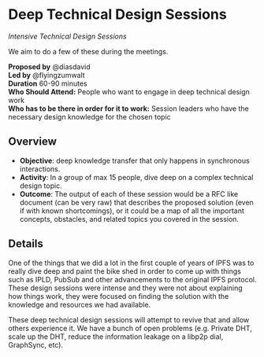 # Deep Technical Design Sessions

_Intensive Technical Design Sessions_

We aim to do a few of these during the meetings.

**Proposed by** @diasdavid  
**Led by** @flyingzumwalt   
**Duration** 60-90 minutes  
**Who Should Attend:** People who want to engage in deep technical design work  
**Who has to be there in order for it to work:** Session leaders who have the necessary design knowledge for the chosen topic

## Overview

- **Objective**: deep knowledge transfer that only happens in synchronous interactions. 
- **Activity**: In a group of max 15 people, dive deep on a complex technical design topic. 
- **Outcome**: The output of each of these session would be a RFC like document (can be very raw) that describes the proposed solution (even if with known shortcomings), or it could be a map of all the important concepts, obstacles, and related topics you covered in the session.

## Details

One of the things that we did a lot in the first couple of years of IPFS was to really dive deep and paint the bike shed in order to come up with things such as IPLD, PubSub and other advancements to the original IPFS protocol. These design sessions were intense and they were not about explaining how things work, they were focused on finding the solution with the knowledge and resources we had available.

These deep technical design sessions will attempt to revive that and allow others experience it. We have a bunch of open problems (e.g. Private DHT, scale up the DHT, reduce the information leakage on a libp2p dial, GraphSync, etc).

